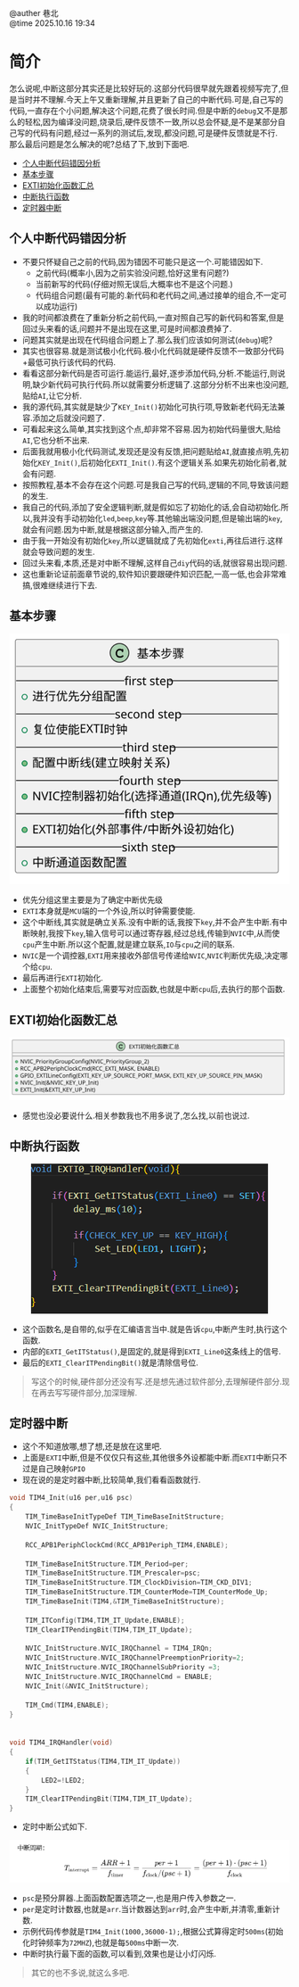 @auther 巷北  
@time 2025.10.16 19:34

# 简介
怎么说呢,中断这部分其实还是比较好玩的.这部分代码很早就先跟着视频写完了,但是当时并不理解.今天上午又重新理解,并且更新了自己的中断代码.可是,自己写的代码,一直存在个小问题,解决这个问题,花费了很长时间.但是中断的`debug`又不是那么的轻松,因为编译没问题,烧录后,硬件反馈不一致,所以总会怀疑,是不是某部分自己写的代码有问题,经过一系列的测试后,发现,都没问题,可是硬件反馈就是不行.  
那么最后问题是怎么解决的呢?总结了下,放到下面吧.

- [个人中断代码错因分析](#个人中断代码错因分析)
- [基本步骤](#基本步骤)
- [EXTI初始化函数汇总](#exti初始化函数汇总)
- [中断执行函数](#中断执行函数)
- [定时器中断](#定时器中断)

## 个人中断代码错因分析
- 不要只怀疑自己之前的代码,因为错因不可能只是这一个.可能错因如下.
    - 之前代码(概率小,因为之前实验没问题,恰好这里有问题?)
    - 当前新写的代码(仔细对照无误后,大概率也不是这个问题.)
    - 代码组合问题(最有可能的.新代码和老代码之间,通过接单的组合,不一定可以成功运行)
- 我的时间都浪费在了重新分析之前代码,一直对照自己写的新代码和答案,但是回过头来看的话,问题并不是出现在这里,可是时间都浪费掉了.
- 问题其实就是出现在代码组合问题上了.那么我们应该如何测试(`debug`)呢?
- 其实也很容易.就是测试极小化代码.极小化代码就是硬件反馈不一致部分代码+最低可执行该代码的代码.
- 看看这部分新代码是否可运行.能运行,最好,逐步添加代码,分析.不能运行,则说明,缺少新代码可执行代码.所以就需要分析逻辑了.这部分分析不出来也没问题,贴给`AI`,让它分析.
- 我的源代码,其实就是缺少了`KEY_Init()`初始化可执行项,导致新老代码无法兼容.添加之后就没问题了.
- 可看起来这么简单,其实找到这个点,却非常不容易.因为初始代码量很大,贴给`AI`,它也分析不出来.
- 后面我就用极小化代码测试,发现还是没有反馈,把问题贴给`AI`,就直接点明,先初始化`KEY_Init()`,后初始化`EXTI_Init()`.有这个逻辑关系.如果先初始化前者,就会有问题.
- 按照教程,基本不会存在这个问题.可是我自己写的代码,逻辑的不同,导致该问题的发生.
- 我自己的代码,添加了安全逻辑判断,就是假如忘了初始化的话,会自动初始化.所以,我并没有手动初始化`led`,`beep`,`key`等.其他输出端没问题,但是输出端的`key`,就会有问题.因为中断,就是根据这部分输入,而产生的.
- 由于我一开始没有初始化`key`,所以逻辑就成了先初始化`exti`,再往后进行.这样就会导致问题的发生.
- 回过头来看,本质,还是对中断不理解,这样自己`diy`代码的话,就很容易出现问题.
- 这也重新论证前面章节说的,软件知识要跟硬件知识匹配,一高一低,也会非常难搞,很难继续进行下去.

## 基本步骤

<p align="center">
    <a href = "https://github.com" target="_blank">
        <img src="assets/架构拆解/基本步骤.svg" alt="基本步骤图片" title = "基本步骤">
    </a>
</p>

- 优先分组这里主要是为了确定中断优先级
- `EXTI`本身就是`MCU`端的一个外设,所以时钟需要使能.
- 这个中断线,其实就是确立关系.没有中断的话,我按下`key`,并不会产生中断.有中断映射,我按下`key`,输入信号可以通过寄存器,经过总线,传输到`NVIC`中,从而使`cpu`产生中断.所以这个配置,就是建立联系,`IO`与`cpu`之间的联系.
- `NVIC`是一个调控器,`EXTI`用来接收外部信号传递给`NVIC`,`NVIC`判断优先级,决定哪个给`cpu`.
- 最后再进行`EXTI`初始化.
- 上面整个初始化结束后,需要写对应函数,也就是中断`cpu`后,去执行的那个函数.

## EXTI初始化函数汇总

<p align="center">
    <a href = "https://github.com" target="_blank">
        <img src="assets/架构拆解/EXTI初始化函数汇总.svg" alt="EXTI初始化函数汇总图片" title = "EXTI初始化函数汇总">
    </a>
</p>

- 感觉也没必要说什么.相关参数我也不用多说了,怎么找,以前也说过.

## 中断执行函数

<p align="center">
    <a href = "https://github.com" target="_blank">
        <img src="assets/架构拆解/中断执行函数.png" alt="中断执行函数图片" title = "中断执行函数">
    </a>
</p>

- 这个函数名,是自带的,似乎在汇编语言当中.就是告诉`cpu`,中断产生时,执行这个函数.
- 内部的`EXTI_GetITStatus()`,是固定的,就是得到`EXTI_Line0`这条线上的信号.
- 最后的`EXTI_ClearITPendingBit()`就是清除信号位.


> 写这个的时候,硬件部分还没有写.还是想先通过软件部分,去理解硬件部分.现在再去写写硬件部分,加深理解.

## 定时器中断

- 这个不知道放哪,想了想,还是放在这里吧.
- 上面是`EXTI`中断,但是不仅仅只有这些,其他很多外设都能中断.而`EXTI`中断只不过是自己映射`GPIO`
- 现在说的是定时器中断,比较简单,我们看看函数就行.
~~~C
void TIM4_Init(u16 per,u16 psc)
{
	TIM_TimeBaseInitTypeDef TIM_TimeBaseInitStructure;
	NVIC_InitTypeDef NVIC_InitStructure;
	
	RCC_APB1PeriphClockCmd(RCC_APB1Periph_TIM4,ENABLE);
	
	TIM_TimeBaseInitStructure.TIM_Period=per;   
	TIM_TimeBaseInitStructure.TIM_Prescaler=psc; 
	TIM_TimeBaseInitStructure.TIM_ClockDivision=TIM_CKD_DIV1;
	TIM_TimeBaseInitStructure.TIM_CounterMode=TIM_CounterMode_Up; 
	TIM_TimeBaseInit(TIM4,&TIM_TimeBaseInitStructure);
	
	TIM_ITConfig(TIM4,TIM_IT_Update,ENABLE); 
	TIM_ClearITPendingBit(TIM4,TIM_IT_Update);
	
	NVIC_InitStructure.NVIC_IRQChannel = TIM4_IRQn;
	NVIC_InitStructure.NVIC_IRQChannelPreemptionPriority=2;
	NVIC_InitStructure.NVIC_IRQChannelSubPriority =3;	
	NVIC_InitStructure.NVIC_IRQChannelCmd = ENABLE;			
	NVIC_Init(&NVIC_InitStructure);	
	
	TIM_Cmd(TIM4,ENABLE); 
}


void TIM4_IRQHandler(void)
{
	if(TIM_GetITStatus(TIM4,TIM_IT_Update))
	{
		LED2=!LED2;
	}
	TIM_ClearITPendingBit(TIM4,TIM_IT_Update);	
}
~~~
- 定时中断公式如下.

<p align="center">
    <a href = "https://github.com" target="_blank">
        <img src="assets/架构拆解/TIM中断生成周期.png" alt="TIM中断生成周期图片" title = "TIM中断生成周期">
    </a>
</p>

- `psc`是预分屏器.上面函数配置选项之一,也是用户传入参数之一.
- `per`是定时计数器,也就是`arr`.当计数器达到`arr`时,会产生中断,并清零,重新计数.
- 示例代码传参就是`TIM4_Init(1000,36000-1);`,根据公式算得定时`500ms`(初始化时钟频率为`72MHZ`),也就是每`500ms`中断一次.
- 中断时执行最下面的函数,可以看到,效果也是让小灯闪烁.
> 其它的也不多说,就这么多吧.